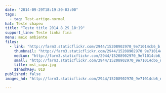 ```yaml
---
date: "2014-09-29T18:19:30-03:00"
tags:
  - tag: Test-artigo-normal
hat: Teste chapeu
title: "Teste title 2014_8_29_18:19"
support_line: Teste linha fina
menu: meio ambiente
files:
  - link: "http://farm3.staticflickr.com/2944/15208902970_9e71014cb6_b.jpg"
    thumbnail: "http://farm3.staticflickr.com/2944/15208902970_9e71014cb6_t.jpg"
    medium: "http://farm3.staticflickr.com/2944/15208902970_9e71014cb6_z.jpg"
    small: "http://farm3.staticflickr.com/2944/15208902970_9e71014cb6_n.jpg"
    title: mst_capa.jpg
    $$hashKey: 01D
published: false
images_hd: "http://farm3.staticflickr.com/2944/15208902970_9e71014cb6_n.jpg"

---
```

